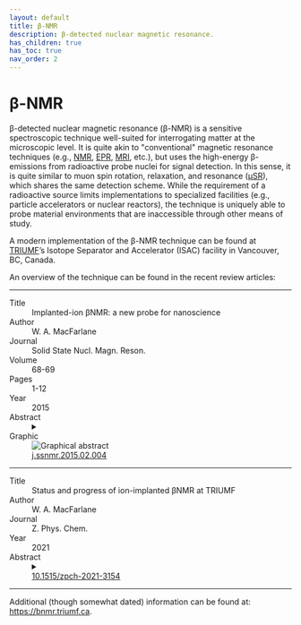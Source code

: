 ```yaml
---
layout: default
title: β-NMR
description: β-detected nuclear magnetic resonance.
has_children: true
has_toc: true
nav_order: 2
---
```


# β-NMR

β-detected nuclear magnetic resonance (β-NMR) is a sensitive spectroscopic
technique well-suited for interrogating matter at the microscopic level.
It is quite akin to "conventional" magnetic resonance techniques
(e.g., [NMR], [EPR], [MRI], etc.),
but uses the high-energy β-emissions from
radioactive probe nuclei for signal detection.
In this sense, it is quite similar to muon spin rotation, relaxation, and
resonance ([μSR]), which shares the same detection scheme.
While the requirement of a radioactive source limits implementations
to specialized facilities (e.g., particle accelerators or nuclear reactors),
the technique is uniquely able to probe material environments
that are inaccessible through other means of study.

A modern implementation of the β-NMR technique can be found at
[TRIUMF]’s Isotope Separator and Accelerator (ISAC) facility in Vancouver, BC,
Canada.

An overview of the technique can be found in the recent review articles:

---

<dl>
    <dt>Title</dt>
        <dd>Implanted-ion βNMR: a new probe for nanoscience</dd>
    <dt>Author</dt>
        <dd>W. A. MacFarlane</dd>
    <dt>Journal</dt>
        <dd>Solid State Nucl. Magn. Reson.</dd>
    <dt>Volume</dt>
        <dd>68-69</dd>
    <dt>Pages</dt>
        <dd>1-12</dd>
    <dt>Year</dt>
        <dd>2015</dd>
    <dt>Abstract</dt>
        <dd>
        <details>
        <summary></summary>
        NMR detected by radioactive beta decay, β-NMR, is undergoing a
        renaissance largely due to the availability of high intensity low energy
        beams of the most common probe ion, <sup>8</sup>Li<sup>+</sup>, and
        dedicated facilities for materials research. The radioactive detection
        scheme, combined with the low energy ion beam, enable depth resolved NMR
        measurements in crystals, thin films and multilayers on depth scales of
        2-200 nm. After a brief historical introduction, technical aspects of
        implanted-ion β-NMR are presented, followed by a review of recent
        applications to a wide range of solids.
        </details>
        </dd>
    <dt>Graphic</dt>
        <dd>
        <img src="https://ars.els-cdn.com/content/image/1-s2.0-S0926204015000181-fx1.jpg" alt="Graphical abstract">
        </dd>
    <dt><i class="ai ai-doi"></i></dt>
        <dd><a href="https://doi.org/10.1016/j.ssnmr.2015.02.004">j.ssnmr.2015.02.004</a></dd>
</dl>

---

<dl>
    <dt>Title</dt>
        <dd>Status and progress of ion-implanted βNMR at TRIUMF</dd>
    <dt>Author</dt>
        <dd>W. A. MacFarlane</dd>
    <dt>Journal</dt>
        <dd>Z. Phys. Chem.</dd>
    <dt>Year</dt>
        <dd>2021</dd>
    <dt>Abstract</dt>
        <dd>
        <details>
        <summary></summary>
        Beta-detected NMR is a type of nuclear magnetic resonance that uses the
        asymmetric property of radioactive beta decay to provide a "nuclear"
        detection scheme. It is vastly more sensitive than conventional NMR on a
        per nuclear spin basis but requires a suitable radioisotope. I briefly
        present the general aspects of the method and its implementation at
        TRIUMF, where ion implantation of the NMR radioisotope is used to study
        a variety of samples including crystalline solids and thin films, and
        more recently, soft matter and even room temperature ionic liquids.
        Finally, I review the progress of the TRIUMF βNMR program in the period
        2015–2021.
        </details>
        </dd>
    <dt><i class="ai ai-doi"></i></dt>
        <dd><a href="https://doi.org/10.1515/zpch-2021-3154">10.1515/zpch-2021-3154</a></dd>
</dl>

---

Additional (though somewhat dated) information can be found at:
<https://bnmr.triumf.ca>.

[EPR]: https://en.wikipedia.org/wiki/Electron_paramagnetic_resonance
[MRI]: https://en.wikipedia.org/wiki/Magnetic_resonance_imaging
[μSR]: https://en.wikipedia.org/wiki/Muon_spin_spectroscopy
[NMR]: https://en.wikipedia.org/wiki/Nuclear_magnetic_resonance
[TRIUMF]: https://www.triumf.ca/
